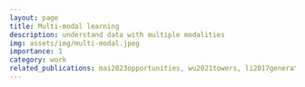 ```yaml
---
layout: page
title: Multi-modal learning
description: understand data with multiple modalities
img: assets/img/multi-modal.jpeg
importance: 1
category: work
related_publications: mai2023opportunities, wu2021towers, li2017generating
---
```


